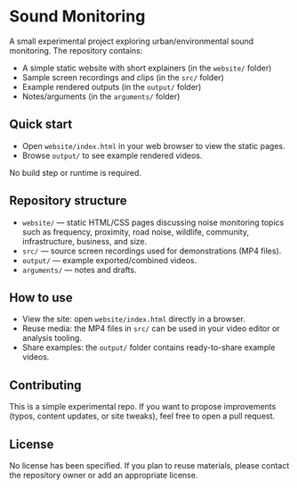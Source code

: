 # Sound Monitoring

A small experimental project exploring urban/environmental sound monitoring. The repository contains:
- A simple static website with short explainers (in the `website/` folder)
- Sample screen recordings and clips (in the `src/` folder)
- Example rendered outputs (in the `output/` folder)
- Notes/arguments (in the `arguments/` folder)

## Quick start
- Open `website/index.html` in your web browser to view the static pages.
- Browse `output/` to see example rendered videos.

No build step or runtime is required.

## Repository structure
- `website/` — static HTML/CSS pages discussing noise monitoring topics such as frequency, proximity, road noise, wildlife, community, infrastructure, business, and size.
- `src/` — source screen recordings used for demonstrations (MP4 files).
- `output/` — example exported/combined videos.
- `arguments/` — notes and drafts.

## How to use
- View the site: open `website/index.html` directly in a browser.
- Reuse media: the MP4 files in `src/` can be used in your video editor or analysis tooling.
- Share examples: the `output/` folder contains ready-to-share example videos.

## Contributing
This is a simple experimental repo. If you want to propose improvements (typos, content updates, or site tweaks), feel free to open a pull request.

## License
No license has been specified. If you plan to reuse materials, please contact the repository owner or add an appropriate license.
